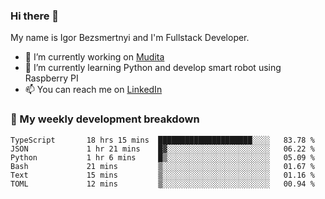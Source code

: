 ### Hi there 👋

My name is Igor Bezsmertnyi and I'm Fullstack Developer.

- 🔭 I’m currently working on [Mudita](https://mudita.com/)
- 🌱 I’m currently learning Python and develop smart robot using Raspberry PI
- 📫 You can reach me on [LinkedIn](https://www.linkedin.com/in/igor-bezsmertnyi-529522114/)

### 🧮 My weekly development breakdown
<!--START_SECTION:waka-->

```text
TypeScript       18 hrs 15 mins  █████████████████████░░░░   83.78 %
JSON             1 hr 21 mins    █▓░░░░░░░░░░░░░░░░░░░░░░░   06.22 %
Python           1 hr 6 mins     █▒░░░░░░░░░░░░░░░░░░░░░░░   05.09 %
Bash             21 mins         ▒░░░░░░░░░░░░░░░░░░░░░░░░   01.67 %
Text             15 mins         ▒░░░░░░░░░░░░░░░░░░░░░░░░   01.16 %
TOML             12 mins         ▒░░░░░░░░░░░░░░░░░░░░░░░░   00.94 %
```

<!--END_SECTION:waka-->

<!--
**igorbezsmertnyi/igorbezsmertnyi** is a ✨ _special_ ✨ repository because its `README.md` (this file) appears on your GitHub profile.

Here are some ideas to get you started:

- 🔭 I’m currently working on ...
- 🌱 I’m currently learning ...
- 👯 I’m looking to collaborate on ...
- 🤔 I’m looking for help with ...
- 💬 Ask me about ...
- 📫 How to reach me: ...
- 😄 Pronouns: ...
- ⚡ Fun fact: ...
-->
